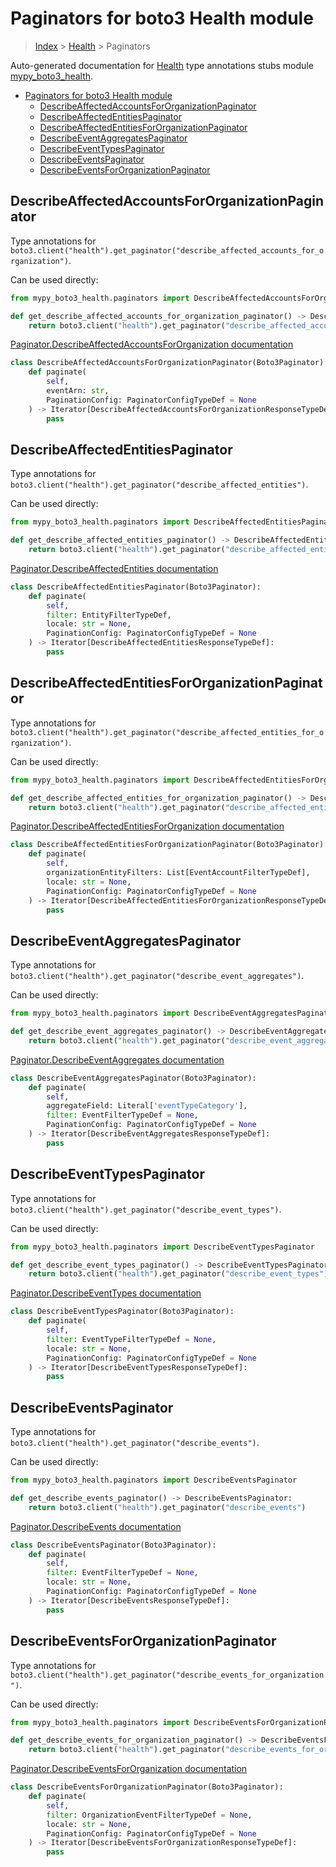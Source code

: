 # Paginators for boto3 Health module

> [Index](../index.md) > [Health](./index.md) > Paginators

Auto-generated documentation for [Health](https://boto3.amazonaws.com/v1/documentation/api/latest/reference/services/health.html#Health)
type annotations stubs module [mypy_boto3_health](https://pypi.org/project/mypy-boto3-health/).

- [Paginators for boto3 Health module](#paginators-for-boto3-health-module)
  - [DescribeAffectedAccountsForOrganizationPaginator](#describeaffectedaccountsfororganizationpaginator)
  - [DescribeAffectedEntitiesPaginator](#describeaffectedentitiespaginator)
  - [DescribeAffectedEntitiesForOrganizationPaginator](#describeaffectedentitiesfororganizationpaginator)
  - [DescribeEventAggregatesPaginator](#describeeventaggregatespaginator)
  - [DescribeEventTypesPaginator](#describeeventtypespaginator)
  - [DescribeEventsPaginator](#describeeventspaginator)
  - [DescribeEventsForOrganizationPaginator](#describeeventsfororganizationpaginator)

## DescribeAffectedAccountsForOrganizationPaginator

Type annotations for `boto3.client("health").get_paginator("describe_affected_accounts_for_organization")`.

Can be used directly:

```python
from mypy_boto3_health.paginators import DescribeAffectedAccountsForOrganizationPaginator

def get_describe_affected_accounts_for_organization_paginator() -> DescribeAffectedAccountsForOrganizationPaginator:
    return boto3.client("health").get_paginator("describe_affected_accounts_for_organization")
```

[Paginator.DescribeAffectedAccountsForOrganization documentation](https://boto3.amazonaws.com/v1/documentation/api/latest/reference/services/health.html#Health.Paginator.DescribeAffectedAccountsForOrganization)

```python
class DescribeAffectedAccountsForOrganizationPaginator(Boto3Paginator):
    def paginate(
        self,
        eventArn: str,
        PaginationConfig: PaginatorConfigTypeDef = None
    ) -> Iterator[DescribeAffectedAccountsForOrganizationResponseTypeDef]:
        pass
```
## DescribeAffectedEntitiesPaginator

Type annotations for `boto3.client("health").get_paginator("describe_affected_entities")`.

Can be used directly:

```python
from mypy_boto3_health.paginators import DescribeAffectedEntitiesPaginator

def get_describe_affected_entities_paginator() -> DescribeAffectedEntitiesPaginator:
    return boto3.client("health").get_paginator("describe_affected_entities")
```

[Paginator.DescribeAffectedEntities documentation](https://boto3.amazonaws.com/v1/documentation/api/latest/reference/services/health.html#Health.Paginator.DescribeAffectedEntities)

```python
class DescribeAffectedEntitiesPaginator(Boto3Paginator):
    def paginate(
        self,
        filter: EntityFilterTypeDef,
        locale: str = None,
        PaginationConfig: PaginatorConfigTypeDef = None
    ) -> Iterator[DescribeAffectedEntitiesResponseTypeDef]:
        pass
```
## DescribeAffectedEntitiesForOrganizationPaginator

Type annotations for `boto3.client("health").get_paginator("describe_affected_entities_for_organization")`.

Can be used directly:

```python
from mypy_boto3_health.paginators import DescribeAffectedEntitiesForOrganizationPaginator

def get_describe_affected_entities_for_organization_paginator() -> DescribeAffectedEntitiesForOrganizationPaginator:
    return boto3.client("health").get_paginator("describe_affected_entities_for_organization")
```

[Paginator.DescribeAffectedEntitiesForOrganization documentation](https://boto3.amazonaws.com/v1/documentation/api/latest/reference/services/health.html#Health.Paginator.DescribeAffectedEntitiesForOrganization)

```python
class DescribeAffectedEntitiesForOrganizationPaginator(Boto3Paginator):
    def paginate(
        self,
        organizationEntityFilters: List[EventAccountFilterTypeDef],
        locale: str = None,
        PaginationConfig: PaginatorConfigTypeDef = None
    ) -> Iterator[DescribeAffectedEntitiesForOrganizationResponseTypeDef]:
        pass
```
## DescribeEventAggregatesPaginator

Type annotations for `boto3.client("health").get_paginator("describe_event_aggregates")`.

Can be used directly:

```python
from mypy_boto3_health.paginators import DescribeEventAggregatesPaginator

def get_describe_event_aggregates_paginator() -> DescribeEventAggregatesPaginator:
    return boto3.client("health").get_paginator("describe_event_aggregates")
```

[Paginator.DescribeEventAggregates documentation](https://boto3.amazonaws.com/v1/documentation/api/latest/reference/services/health.html#Health.Paginator.DescribeEventAggregates)

```python
class DescribeEventAggregatesPaginator(Boto3Paginator):
    def paginate(
        self,
        aggregateField: Literal['eventTypeCategory'],
        filter: EventFilterTypeDef = None,
        PaginationConfig: PaginatorConfigTypeDef = None
    ) -> Iterator[DescribeEventAggregatesResponseTypeDef]:
        pass
```
## DescribeEventTypesPaginator

Type annotations for `boto3.client("health").get_paginator("describe_event_types")`.

Can be used directly:

```python
from mypy_boto3_health.paginators import DescribeEventTypesPaginator

def get_describe_event_types_paginator() -> DescribeEventTypesPaginator:
    return boto3.client("health").get_paginator("describe_event_types")
```

[Paginator.DescribeEventTypes documentation](https://boto3.amazonaws.com/v1/documentation/api/latest/reference/services/health.html#Health.Paginator.DescribeEventTypes)

```python
class DescribeEventTypesPaginator(Boto3Paginator):
    def paginate(
        self,
        filter: EventTypeFilterTypeDef = None,
        locale: str = None,
        PaginationConfig: PaginatorConfigTypeDef = None
    ) -> Iterator[DescribeEventTypesResponseTypeDef]:
        pass
```
## DescribeEventsPaginator

Type annotations for `boto3.client("health").get_paginator("describe_events")`.

Can be used directly:

```python
from mypy_boto3_health.paginators import DescribeEventsPaginator

def get_describe_events_paginator() -> DescribeEventsPaginator:
    return boto3.client("health").get_paginator("describe_events")
```

[Paginator.DescribeEvents documentation](https://boto3.amazonaws.com/v1/documentation/api/latest/reference/services/health.html#Health.Paginator.DescribeEvents)

```python
class DescribeEventsPaginator(Boto3Paginator):
    def paginate(
        self,
        filter: EventFilterTypeDef = None,
        locale: str = None,
        PaginationConfig: PaginatorConfigTypeDef = None
    ) -> Iterator[DescribeEventsResponseTypeDef]:
        pass
```
## DescribeEventsForOrganizationPaginator

Type annotations for `boto3.client("health").get_paginator("describe_events_for_organization")`.

Can be used directly:

```python
from mypy_boto3_health.paginators import DescribeEventsForOrganizationPaginator

def get_describe_events_for_organization_paginator() -> DescribeEventsForOrganizationPaginator:
    return boto3.client("health").get_paginator("describe_events_for_organization")
```

[Paginator.DescribeEventsForOrganization documentation](https://boto3.amazonaws.com/v1/documentation/api/latest/reference/services/health.html#Health.Paginator.DescribeEventsForOrganization)

```python
class DescribeEventsForOrganizationPaginator(Boto3Paginator):
    def paginate(
        self,
        filter: OrganizationEventFilterTypeDef = None,
        locale: str = None,
        PaginationConfig: PaginatorConfigTypeDef = None
    ) -> Iterator[DescribeEventsForOrganizationResponseTypeDef]:
        pass
```